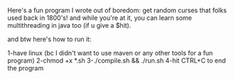 Here's a fun program I wrote out of boredom:
get random curses that folks used back in 1800's!
and while you're at it, you can learn some multithreading in java too (if u give a $hit).

and btw here's how to run it:

1-have linux (bc I didn't want to use maven or any other tools for a fun program)
2-chmod +x *.sh
3-./compile.sh && ./run.sh
4-hit CTRL+C to end the program

